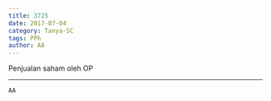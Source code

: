 ```yaml
---
title: 3725
date: 2017-07-04
category: Tanya-SC
tags: PPh
author: AA
---
```


Penjualan saham oleh OP

---



`AA`
